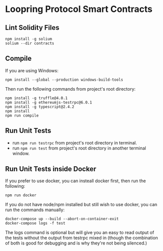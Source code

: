 # Loopring Protocol Smart Contracts

## Lint Solidity Files

```
npm install -g solium
solium --dir contracts
```

## Compile


If you are using Windows:
```
npm install --global --production windows-build-tools
```

Then run the following commands from project's root directory:
 
```
npm install -g truffle@4.0.1
npm install -g ethereumjs-testrpc@6.0.1
npm install -g typescript@2.4.2
npm install
npm run compile
```
    
## Run Unit Tests  
* run `npm run testrpc` from project's root directory in terminal.  
* run `npm run test` from project's root directory in another terminal window.  


## Run Unit Tests inside Docker

If you prefer to use docker, you can insteall docker first, then run the following:

```
npm run docker
```

If you do not have node/npm installed but still wish to use docker, you can run the commands manually:

```
docker-compose up --build --abort-on-container-exit
docker-compose logs -f test
```

The logs command is optional but will give you an easy to read output of the tests without the output from testrpc mixed in (though the combination of both is good for debugging and is why they're not being silenced.)